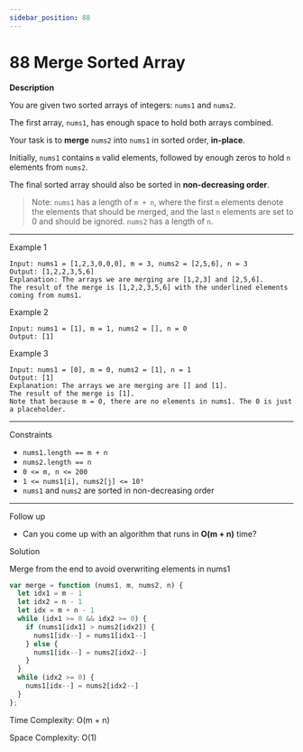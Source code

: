 ```yaml
---
sidebar_position: 88
---
```



# 88 Merge Sorted Array

**Description**

You are given two sorted arrays of integers: `nums1` and `nums2`.  

The first array, `nums1`, has enough space to hold both arrays combined.  

Your task is to **merge** `nums2` into `nums1` in sorted order, **in-place**.

Initially, `nums1` contains `m` valid elements, followed by enough zeros to hold `n` elements from `nums2`.



The final sorted array should also be sorted in **non-decreasing order**.

> Note: `nums1` has a length of `m + n`, where the first `m` elements denote the elements that should be merged, and the last `n` elements are set to 0 and should be ignored. `nums2` has a length of `n`.

---

Example 1

```
Input: nums1 = [1,2,3,0,0,0], m = 3, nums2 = [2,5,6], n = 3
Output: [1,2,2,3,5,6]
Explanation: The arrays we are merging are [1,2,3] and [2,5,6].
The result of the merge is [1,2,2,3,5,6] with the underlined elements coming from nums1.
```

Example 2

```
Input: nums1 = [1], m = 1, nums2 = [], n = 0
Output: [1]
```

Example 3

```
Input: nums1 = [0], m = 0, nums2 = [1], n = 1
Output: [1]
Explanation: The arrays we are merging are [] and [1].
The result of the merge is [1].
Note that because m = 0, there are no elements in nums1. The 0 is just a placeholder.
```

---

Constraints

- `nums1.length == m + n`
- `nums2.length == n`
- `0 <= m, n <= 200`
- `1 <= nums1[i], nums2[j] <= 10⁹`
- `nums1` and `nums2` are sorted in non-decreasing order

---

Follow up

- Can you come up with an algorithm that runs in **O(m + n)** time?

Solution

Merge from the end to avoid overwriting elements in nums1


```js
var merge = function (nums1, m, nums2, n) {
  let idx1 = m - 1
  let idx2 = n - 1
  let idx = m + n - 1
  while (idx1 >= 0 && idx2 >= 0) {
    if (nums1[idx1] > nums2[idx2]) {
      nums1[idx--] = nums1[idx1--]
    } else {
      nums1[idx--] = nums2[idx2--]
    }
  }
  while (idx2 >= 0) {
    nums1[idx--] = nums2[idx2--]
  }
};
```

Time Complexity: O(m + n)  

Space Complexity: O(1)


